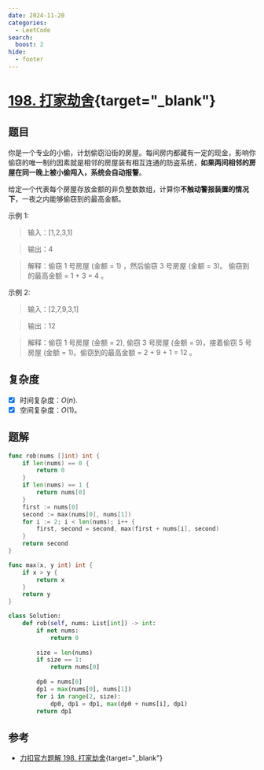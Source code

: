 ```yaml
---
date: 2024-11-20
categories:
  - LeetCode
search:
  boost: 2
hide:
  - footer
---
```


# [198. 打家劫舍](https://leetcode.cn/problems/house-robber/description){target="_blank"}

## 题目

你是一个专业的小偷，计划偷窃沿街的房屋。每间房内都藏有一定的现金，影响你偷窃的唯一制约因素就是相邻的房屋装有相互连通的防盗系统，**如果两间相邻的房屋在同一晚上被小偷闯入，系统会自动报警**。

给定一个代表每个房屋存放金额的非负整数数组，计算你**不触动警报装置的情况下**，一夜之内能够偷窃到的最高金额。

示例 1:

> 输入：[1,2,3,1]

> 输出：4

> 解释：偷窃 1 号房屋 (金额 = 1) ，然后偷窃 3 号房屋 (金额 = 3)。 偷窃到的最高金额 = 1 + 3 = 4 。

示例 2:

> 输入：[2,7,9,3,1]

> 输出：12

> 解释：偷窃 1 号房屋 (金额 = 2), 偷窃 3 号房屋 (金额 = 9)，接着偷窃 5 号房屋 (金额 = 1)。偷窃到的最高金额 = 2 + 9 + 1 = 12 。

## 复杂度

- [x] 时间复杂度：$O(n)$.
- [x] 空间复杂度：$O(1)$。

## 题解

```go title="Go"
func rob(nums []int) int {
    if len(nums) == 0 {
        return 0
    }
    if len(nums) == 1 {
        return nums[0]
    }
    first := nums[0]
    second := max(nums[0], nums[1])
    for i := 2; i < len(nums); i++ {
        first, second = second, max(first + nums[i], second)
    }
    return second
}

func max(x, y int) int {
    if x > y {
        return x
    }
    return y
}
```

```python title="Python"
class Solution:
    def rob(self, nums: List[int]) -> int:
        if not nums:
            return 0
        
        size = len(nums)
        if size == 1:
            return nums[0]
        
        dp0 = nums[0]
        dp1 = max(nums[0], nums[1])
        for i in range(2, size):
            dp0, dp1 = dp1, max(dp0 + nums[i], dp1)
        return dp1

```

## 参考
- [力扣官方题解 198. 打家劫舍](https://leetcode.cn/problems/house-robber/solutions/263856/da-jia-jie-she-by-leetcode-solution/){target="_blank"}
